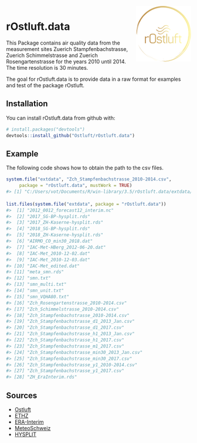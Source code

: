
<!-- README.md is generated from README.Rmd. Please edit that file -->
<img src="man/figures/logo.png" align="right" />

rOstluft.data
=============

This Package contains air quality data from the measurement sites Zuerich Stampfenbachstrasse, Zuerich Schimmelstrasse and Zuerich Rosengartenstrasse for the years 2010 until 2014. The time resolution is 30 minutes.

The goal for rOstluft.data is to provide data in a raw format for examples and test of the package rOstluft.

Installation
------------

You can install rOstluft.data from github with:

``` r
# install.packages("devtools")
devtools::install_github("Ostluft/rOstluft.data")
```

Example
-------

The following code shows how to obtain the path to the csv files.

``` r
system.file("extdata", "Zch_Stampfenbachstrasse_2010-2014.csv",
     package = "rOstluft.data", mustWork = TRUE)
#> [1] "C:/Users/vot/Documents/R/win-library/3.5/rOstluft.data/extdata/Zch_Stampfenbachstrasse_2010-2014.csv"

list.files(system.file("extdata", package = "rOstluft.data"))
#>  [1] "2012_0012_forecast12_interim.nc"           
#>  [2] "2017_SG-BP-hysplit.rds"                    
#>  [3] "2017_ZH-Kaserne-hysplit.rds"               
#>  [4] "2018_SG-BP-hysplit.rds"                    
#>  [5] "2018_ZH-Kaserne-hysplit.rds"               
#>  [6] "AIRMO_CO_min30_2018.dat"                   
#>  [7] "IAC-Met-HBerg_2012-06-20.dat"              
#>  [8] "IAC-Met_2010-12-02.dat"                    
#>  [9] "IAC-Met_2010-12-03.dat"                    
#> [10] "IAC-Met_edited.dat"                        
#> [11] "meta_smn.rds"                              
#> [12] "smn.txt"                                   
#> [13] "smn_multi.txt"                             
#> [14] "smn_unit.txt"                              
#> [15] "smn_VQHA80.txt"                            
#> [16] "Zch_Rosengartenstrasse_2010-2014.csv"      
#> [17] "Zch_Schimmelstrasse_2010-2014.csv"         
#> [18] "Zch_Stampfenbachstrasse_2010-2014.csv"     
#> [19] "Zch_Stampfenbachstrasse_d1_2013_Jan.csv"   
#> [20] "Zch_Stampfenbachstrasse_d1_2017.csv"       
#> [21] "Zch_Stampfenbachstrasse_h1_2013_Jan.csv"   
#> [22] "Zch_Stampfenbachstrasse_h1_2017.csv"       
#> [23] "Zch_Stampfenbachstrasse_m1_2017.csv"       
#> [24] "Zch_Stampfenbachstrasse_min30_2013_Jan.csv"
#> [25] "Zch_Stampfenbachstrasse_min30_2017.csv"    
#> [26] "Zch_Stampfenbachstrasse_y1_2010-2014.csv"  
#> [27] "Zch_Stampfenbachstrasse_y1_2017.csv"       
#> [28] "ZH_EraInterim.rds"
```

Sources
-------

-   [Ostluft](https://www.ostluft.ch)
-   [ETHZ](http://www.iac.ethz.ch/the-institute/weather-stations.html)
-   [ERA-Interim](https://www.ecmwf.int/en/forecasts/datasets/archive-datasets/reanalysis-datasets/era-interim)
-   [MeteoSchweiz](https://www.meteoschweiz.admin.ch)
-   [HYSPLIT](https://www.arl.noaa.gov/hysplit/hysplit/)
